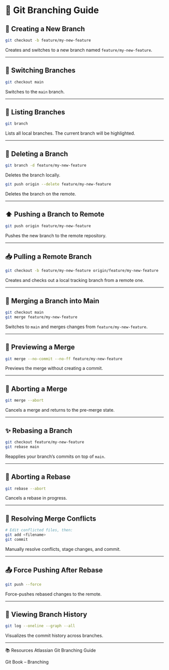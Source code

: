 # 🌿 Git Branching Guide

## 🌱 Creating a New Branch

```bash
git checkout -b feature/my-new-feature
```
Creates and switches to a new branch named `feature/my-new-feature`.

---

## 🔄 Switching Branches

```bash
git checkout main
```
Switches to the `main` branch.

---

## 📌 Listing Branches

```bash
git branch
```
Lists all local branches. The current branch will be highlighted.

---

## 🧹 Deleting a Branch

```bash
git branch -d feature/my-new-feature
```
Deletes the branch locally.

```bash
git push origin --delete feature/my-new-feature
```
Deletes the branch on the remote.

---

## ⬆️ Pushing a Branch to Remote

```bash
git push origin feature/my-new-feature
```
Pushes the new branch to the remote repository.

---

## 📥 Pulling a Remote Branch

```bash
git checkout -b feature/my-new-feature origin/feature/my-new-feature
```
Creates and checks out a local tracking branch from a remote one.

---

## 🧬 Merging a Branch into Main

```bash
git checkout main
git merge feature/my-new-feature
```
Switches to `main` and merges changes from `feature/my-new-feature`.

---

## 🧪 Previewing a Merge

```bash
git merge --no-commit --no-ff feature/my-new-feature
```
Previews the merge without creating a commit.

---

## 🧨 Aborting a Merge

```bash
git merge --abort
```
Cancels a merge and returns to the pre-merge state.

---

## ✨ Rebasing a Branch

```bash
git checkout feature/my-new-feature
git rebase main
```
Reapplies your branch’s commits on top of `main`.

---

## 🚫 Aborting a Rebase

```bash
git rebase --abort
```
Cancels a rebase in progress.

---

## 🔧 Resolving Merge Conflicts

```bash
# Edit conflicted files, then:
git add <filename>
git commit
```
Manually resolve conflicts, stage changes, and commit.

---

## 📤 Force Pushing After Rebase

```bash
git push --force
```
Force-pushes rebased changes to the remote.

---

## 👀 Viewing Branch History

```bash
git log --oneline --graph --all
```
Visualizes the commit history across branches.

---
📚 Resources
Atlassian Git Branching Guide

Git Book – Branching
